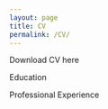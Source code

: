 ```yaml
---
layout: page
title: CV
permalink: /CV/
---
```


Download CV here

Education

Professional Experience
